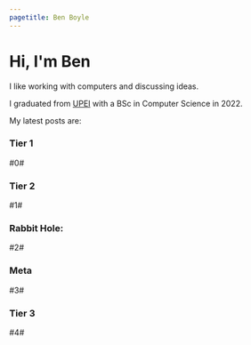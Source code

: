 ```yaml
---
pagetitle: Ben Boyle
---
```


# Hi, I'm Ben

I like working with computers and discussing ideas.

I graduated from [UPEI](https://upei.ca) with a BSc in Computer Science in 2022.

My latest posts are:

### Tier 1
#0#

### Tier 2
#1#

### Rabbit Hole:
#2#

### Meta
#3#

### Tier 3
#4#
